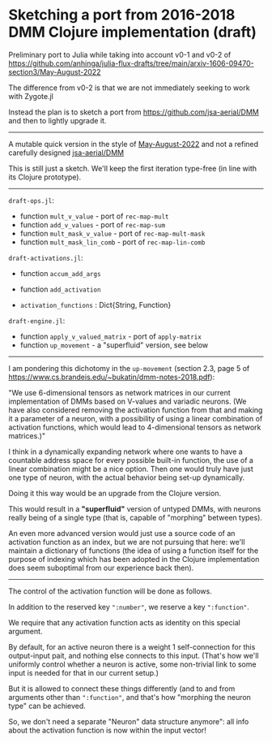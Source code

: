 # Sketching a port from 2016-2018 DMM Clojure implementation (draft)

Preliminary port to Julia while taking into account v0-1 and v0-2 of https://github.com/anhinga/julia-flux-drafts/tree/main/arxiv-1606-09470-section3/May-August-2022

The difference from v0-2 is that we are not immediately seeking to work with Zygote.jl

Instead the plan is to sketch a port from https://github.com/jsa-aerial/DMM and then to lightly upgrade it.

***

A mutable quick version in the style of [May-August-2022](https://github.com/anhinga/julia-flux-drafts/tree/main/arxiv-1606-09470-section3/May-August-2022)
and not a refined carefully designed [jsa-aerial/DMM](https://github.com/jsa-aerial/DMM)

This is still just a sketch. We'll keep the first iteration type-free (in line with its Clojure prototype).

***

`draft-ops.jl`:

  * function `mult_v_value` - port of `rec-map-mult`
  * function `add_v_values` - port of `rec-map-sum`
  * function `mult_mask_v_value` - port of `rec-map-mult-mask`
  * function `mult_mask_lin_comb` - port of `rec-map-lin-comb`
  
`draft-activations.jl`:

  * function `accum_add_args`

  * function `add_activation`
  * `activation_functions` : Dict{String, Function}
  
`draft-engine.jl`:

  * function `apply_v_valued_matrix` - port of `apply-matrix`
  * function `up_movement` - a "superfluid" version, see below
  
***

I am pondering this dichotomy in the `up-movement` (section 2.3, page 5 of https://www.cs.brandeis.edu/~bukatin/dmm-notes-2018.pdf):

"We use 6-dimensional tensors as network matrices in our current implementation
of DMMs based on V-values and variadic neurons. (We have also considered
removing the activation function from that and making it a parameter of a
neuron, with a possibility of using a linear combination of activation functions,
which would lead to 4-dimensional tensors as network matrices.)"

I think in a dynamically expanding network where one wants to have a countable
address space for every possible built-in function, the use of a linear combination
might be a nice option. Then one would truly have just one type of neuron,
with the actual behavior being set-up dynamically.

Doing it this way would be an upgrade from the Clojure version.

This would result in a **"superfluid"** version of untyped DMMs,
with neurons really being of a single type (that is, capable of
"morphing" between types).

An even more advanced version would just use a source code of
an activation function as an index, but we are not pursuing that
here: we'll maintain a dictionary of functions (the idea of
using a function itself for the purpose of indexing which has been
adopted in the Clojure implementation does seem suboptimal from
our experience back then).

---

The control of the activation function will be done as follows.

In addition to the reserved key `":number"`, we reserve a key `":function"`.

We require that any activation function acts as identity on this special argument.

By default, for an active neuron there is a weight 1 self-connection for this output-input
pait, and nothing else connects to this input. (That's how we'll uniformly control whether
a neuron is active, some non-trivial link to some input is needed for that in our current setup.)

But it is allowed to connect these things differently (and to and from arguments other than
`":function"`, and that's how "morphing the neuron type" can be achieved.

So, we don't need a separate "Neuron" data structure anymore": all info about
the activation function is now within the input vector!
